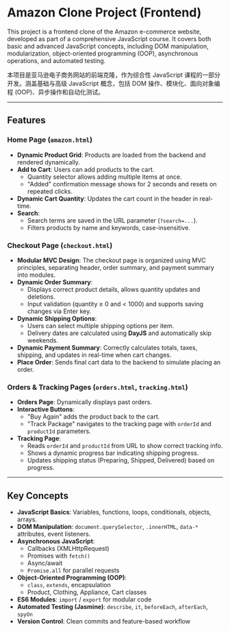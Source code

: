 # Amazon Clone Project (Frontend) 

This project is a frontend clone of the Amazon e-commerce website, developed as part of a comprehensive JavaScript course. It covers both basic and advanced JavaScript concepts, including DOM manipulation, modularization, object-oriented programming (OOP), asynchronous operations, and automated testing.  

本项目是亚马逊电子商务网站的前端克隆，作为综合性 JavaScript 课程的一部分开发。涵盖基础与高级 JavaScript 概念，包括 DOM 操作、模块化、面向对象编程 (OOP)、异步操作和自动化测试。  

---

## Features

### Home Page (`amazon.html`)
- **Dynamic Product Grid**: Products are loaded from the backend and rendered dynamically.  
- **Add to Cart**: Users can add products to the cart.  
  - Quantity selector allows adding multiple items at once.  
  - "Added" confirmation message shows for 2 seconds and resets on repeated clicks.  
- **Dynamic Cart Quantity**: Updates the cart count in the header in real-time.  
- **Search**:  
  - Search terms are saved in the URL parameter (`?search=...`).  
  - Filters products by name and keywords, case-insensitive.  

### Checkout Page (`checkout.html`)
- **Modular MVC Design**: The checkout page is organized using MVC principles, separating header, order summary, and payment summary into modules.  
- **Dynamic Order Summary**:  
  - Displays correct product details, allows quantity updates and deletions.  
  - Input validation (quantity ≥ 0 and < 1000) and supports saving changes via Enter key.  
- **Dynamic Shipping Options**:  
  - Users can select multiple shipping options per item.  
  - Delivery dates are calculated using **DayJS** and automatically skip weekends.  
- **Dynamic Payment Summary**: Correctly calculates totals, taxes, shipping, and updates in real-time when cart changes.  
- **Place Order**: Sends final cart data to the backend to simulate placing an order.  

### Orders & Tracking Pages (`orders.html`, `tracking.html`)
- **Orders Page**: Dynamically displays past orders.  
- **Interactive Buttons**:  
  - "Buy Again" adds the product back to the cart.  
  - "Track Package" navigates to the tracking page with `orderId` and `productId` parameters.  
- **Tracking Page**:  
  - Reads `orderId` and `productId` from URL to show correct tracking info.  
  - Shows a dynamic progress bar indicating shipping progress.  
  - Updates shipping status (Preparing, Shipped, Delivered) based on progress.  

---

## Key Concepts
- **JavaScript Basics**: Variables, functions, loops, conditionals, objects, arrays.  
- **DOM Manipulation**: `document.querySelector`, `.innerHTML`, `data-*` attributes, event listeners.  
- **Asynchronous JavaScript**:  
  - Callbacks (XMLHttpRequest)  
  - Promises with `fetch()`  
  - Async/await  
  - `Promise.all` for parallel requests  
- **Object-Oriented Programming (OOP)**:  
  - `class`, `extends`, encapsulation  
  - Product, Clothing, Appliance, Cart classes  
- **ES6 Modules**: `import` / `export` for modular code  
- **Automated Testing (Jasmine)**: `describe`, `it`, `beforeEach`, `afterEach`, `spyOn`  
- **Version Control**: Clean commits and feature-based workflow  
